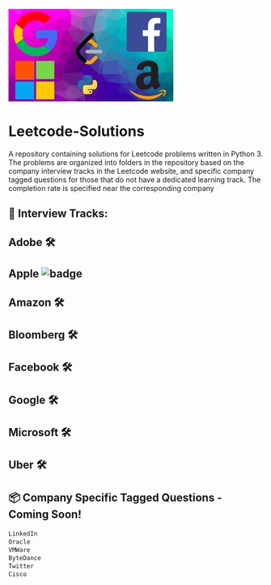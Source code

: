 
![image](image.jpg)

# Leetcode-Solutions
A repository containing solutions for Leetcode problems written in Python 3. The problems are organized into folders in the repository based on the company interview tracks in the Leetcode website, and specific company tagged questions for those that do not have a dedicated learning track. The completion rate is specified near the corresponding company

## :rocket: Interview Tracks:

## Adobe :hammer_and_wrench:
## Apple ![badge](https://img.shields.io/badge/1-90-orange.svg)
## Amazon :hammer_and_wrench:
## Bloomberg :hammer_and_wrench:
## Facebook :hammer_and_wrench:
## Google :hammer_and_wrench:
## Microsoft :hammer_and_wrench:
## Uber :hammer_and_wrench:

## :package: Company Specific Tagged Questions - Coming Soon!

```
LinkedIn
Oracle
VMWare
ByteDance
Twitter
Cisco
```
